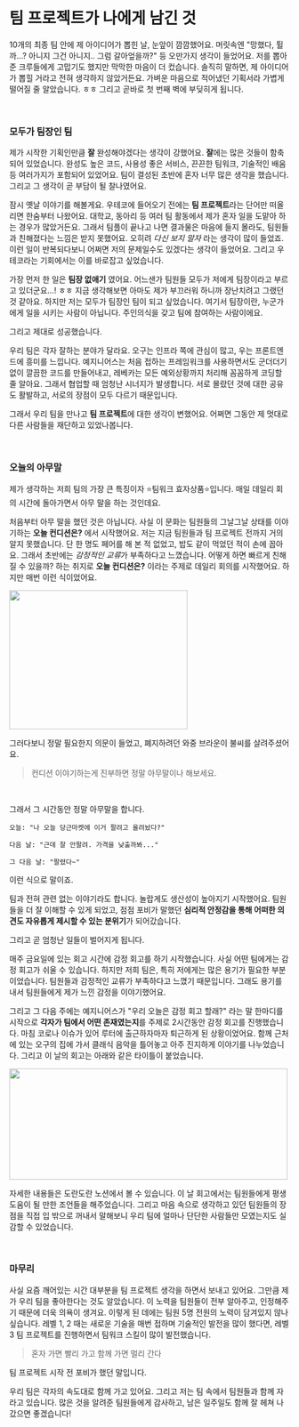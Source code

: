 # 팀 프로젝트가 나에게 남긴 것

10개의 최종 팀 안에 제 아이디어가 뽑힌 날, 눈앞이 깜깜했어요. 머릿속엔 "망했다, 튈까...? 아니지 그건 아니지.. 그럼 갈아엎을까?" 등 오만가지 생각이 들었어요. 저를 뽑아준 크루들에게 고맙기도 했지만 막막한 마음이 더 컸습니다. 솔직히 말하면, 제 아이디어가 뽑힐 거라고 전혀 생각하지 않았거든요. 가벼운 마음으로 적어냈던 기획서라 가볍게 떨어질 줄 알았습니다. ㅎㅎ 그리고 곧바로 첫 번째 벽에 부딪히게 됩니다.

<br/>

### 모두가 팀장인 팀

제가 시작한 기획인만큼 **잘** 완성해야겠다는 생각이 강했어요. **잘**에는 많은 것들이 함축되어 있었습니다. 완성도 높은 코드, 사용성 좋은 서비스, 끈끈한 팀워크, 기술적인 배움 등 여러가지가 포함되어 있었어요. 팀이 결성된 초반에 혼자 너무 많은 생각을 했습니다. 그리고 그 생각이 곧 부담이 될 찰나였어요.

잠시 옛날 이야기를 해볼게요. 우테코에 들어오기 전에는 **팀 프로젝트**라는 단어만 떠올리면 한숨부터 나왔어요. 대학교, 동아리 등 여러 팀 활동에서 제가 혼자 일을 도맡아 하는 경우가 많았거든요. 그래서 팀플이 끝나고 나면 결과물은 마음에 들지 몰라도, 팀원들과 친해졌다는 느낌은 받지 못했어요. 오히려 *다신 보지 말자* 라는 생각이 많이 들었죠. 이런 일이 반복되다보니 어쩌면 저의 문제일수도 있겠다는 생각이 들었어요. 그리고 우테코라는 기회에서는 이를 바로잡고 싶었습니다.

가장 먼저 한 일은 **팀장 없애기** 였어요. 어느샌가 팀원들 모두가 저에게 팀장이라고 부르고 있더군요...! ㅎㅎ 지금 생각해보면 아마도 제가 부끄러워 하니까 장난치려고 그랬던 것 같아요. 하지만 저는 모두가 팀장인 팀이 되고 싶었습니다. 여기서 팀장이란, 누군가에게 일을 시키는 사람이 아닙니다. 주인의식을 갖고 팀에 참여하는 사람이에요.

그리고 제대로 성공했습니다.

우리 팀은 각자 잘하는 분야가 달라요. 오구는 인프라 쪽에 관심이 많고, 우는 프론트엔드에 흥미를 느낍니다. 예지니어스는 처음 접하는 프레임워크를 사용하면서도 군더더기 없이 깔끔한 코드를 만들어내고, 레베카는 모든 예외상황까지 처리해 꼼꼼하게 코딩할 줄 알아요. 그래서 협업할 때 엄청난 시너지가 발생합니다. 서로 몰랐던 것에 대한 공유도 활발하고, 서로의 장점이 모두 다르기 때문입니다.

그래서 우리 팀을 만나고 **팀 프로젝트**에 대한 생각이 변했어요. 어쩌면 그동안 제 멋대로 다른 사람들을 재단하고 있었나봅니다.


<br/>

### 오늘의 아무말

제가 생각하는 저희 팀의 가장 큰 특징이자 ⭐️팀워크 효자상품⭐️입니다. 매일 데일리 회의 시간에 돌아가면서 아무 말을 하는 것인데요.

처음부터 아무 말을 했던 것은 아닙니다. 사실 이 문화는 팀원들의 그날그날 상태를 이야기하는 **오늘 컨디션은?** 에서 시작했어요. 저는 지금 팀원들과 팀 프로젝트 전까지 거의 알지 못했습니다. 단 한 명도 페어를 해 본 적 없었고, 밥도 같이 먹었던 적이 손에 꼽아요. 그래서 초반에는 *감정적인 교류*가 부족하다고 느꼈습니다. 어떻게 하면 빠르게 친해질 수 있을까? 하는 취지로 **오늘 컨디션은?** 이라는 주제로 데일리 회의를 시작했어요. 하지만 매번 이런 식이었어요.

<img src="https://user-images.githubusercontent.com/19922698/90982698-c70a6a80-e5a3-11ea-9d51-556e3669b99b.png" width="320" height="250" />

<br/>

그러다보니 정말 필요한지 의문이 들었고, 폐지하려던 와중 브라운이 불씨를 살려주셨어요. 

> 컨디션 이야기하는게 진부하면 정말 아무말이나 해보세요.

<br/>

그래서 그 시간동안 정말 아무말을 합니다.

```
오늘: "나 오늘 당근마켓에 이거 팔려고 올려놨다?"

다음 날: "근데 잘 안팔려. 가격을 낮출까봐..."

그 다음 날: "팔렸다~"
```

이런 식으로 말이죠.

팀과 전혀 관련 없는 이야기라도 합니다. 놀랍게도 생산성이 높아지기 시작했어요. 팀원들을 더 잘 이해할 수 있게 되었고, 점점 포비가 말했던 **심리적 안정감을 통해 어떠한 의견도 자유롭게 제시할 수 있는 분위기**가 되어갔습니다.

그리고 곧 엄청난 일들이 벌어지게 됩니다.

매주 금요일에 있는 회고 시간에 감정 회고를 하기 시작했습니다. 사실 어떤 팀에게는 감정 회고가 쉬울 수 있습니다. 하지만 저희 팀은, 특히 저에게는 많은 용기가 필요한 부분이었습니다. 팀원들과 감정적인 교류가 부족하다고 느꼈기 때문입니다. 그래도 용기를 내서 팀원들에게 제가 느낀 감정을 이야기했어요.

그리고 그 다음 주에는 예지니어스가 "우리 오늘은 감정 회고 할래?" 라는 말 한마디를 시작으로 **각자가 팀에서 어떤 존재였는지**를 주제로 2시간동안 감정 회고를 진행했습니다. 마침 코로나 이슈가 있어 루터에 출근하자마자 퇴근하게 된 상황이었어요. 함께 근처에 있는 오구의 집에 가서 클래식 음악을 틀어놓고 아주 진지하게 이야기를 나누었습니다. 그리고 이 날의 회고는 아래와 같은 타이틀이 붙었습니다.

<img src="https://user-images.githubusercontent.com/19922698/90982936-8ca1cd00-e5a5-11ea-8fdc-044846038534.png" width="500" height="200" />

자세한 내용들은 도란도란 노션에서 볼 수 있습니다. 이 날 회고에서는 팀원들에게 평생 도움이 될 만한 조언들을 해주었습니다. 그리고 마음 속으로 생각하고 있던 팀원들의 장점을 직접 입 밖으로 꺼내서 말해보니 우리 팀에 얼마나 단단한 사람들만 모였는지도 실감할 수 있었습니다. 

<br/>

### 마무리

사실 요즘 깨어있는 시간 대부분을 팀 프로젝트 생각을 하면서 보내고 있어요. 그만큼 제가 우리 팀을 좋아한다는 것도 알았습니다. 이 노력을 팀원들이 전부 알아주고, 인정해주기 때문에 더욱 의욕이 생겨요. 이렇게 된 데에는 팀원 5명 전원의 노력이 담겨있지 않나 싶습니다. 레벨 1, 2 때는 새로운 기술을 매번 접하며 기술적인 발전을 많이 했다면, 레벨 3 팀 프로젝트를 진행하면서 팀워크 스킬이 많이 발전했습니다.



> 혼자 가면 빨리 가고 함께 가면 멀리 간다



팀 프로젝트 시작 전 포비가 했던 말입니다.

우리 팀은 각자의 속도대로 함께 가고 있어요. 그리고 저는 팀 속에서 팀원들과 함께 자라고 있습니다. 많은 것을 알려준 팀원들에게 감사하고, 남은 일주일도 함께 잘 헤쳐 나갔으면 좋겠습니다!

